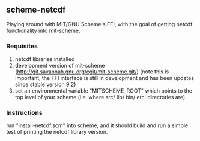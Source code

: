 ## scheme-netcdf ##

Playing around with MIT/GNU Scheme's FFI, with the goal of getting netcdf functionality into mit-scheme.

### Requisites ###

1. netcdf libraries installed
2. development version of mit-scheme (http://git.savannah.gnu.org/cgit/mit-scheme.git/) (note this is important, the FFI interface is still in development and has been updates since stable version 9.2)
3. set an environmental variable "MITSCHEME_ROOT" which points to the top level of your scheme (i.e. where src/ lib/ bin/ etc. directories are).
### Instructions ###

run  "install-netcdf.scm" into scheme, and it should build and run a simple test of printing the netcdf library version.

